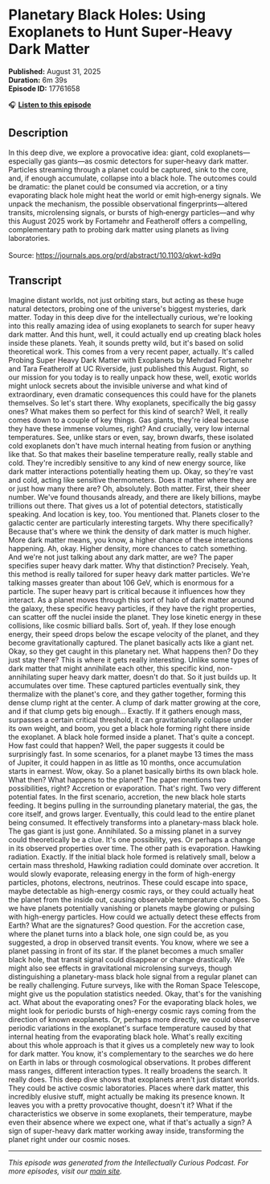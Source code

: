 # Planetary Black Holes: Using Exoplanets to Hunt Super‑Heavy Dark Matter

**Published:** August 31, 2025  
**Duration:** 6m 39s  
**Episode ID:** 17761658

🎧 **[Listen to this episode](https://intellectuallycurious.buzzsprout.com/2529712/episodes/17761658-planetary-black-holes-using-exoplanets-to-hunt-super‑heavy-dark-matter)**

## Description

<p>In this deep dive, we explore a provocative idea: giant, cold exoplanets—especially gas giants—as cosmic detectors for super‑heavy dark matter. Particles streaming through a planet could be captured, sink to the core, and, if enough accumulate, collapse into a black hole. The outcomes could be dramatic: the planet could be consumed via accretion, or a tiny evaporating black hole might heat the world or emit high‑energy signals. We unpack the mechanism, the possible observational fingerprints—altered transits, microlensing signals, or bursts of high‑energy particles—and why this August 2025 work by Fortamehr and Featherolf offers a compelling, complementary path to probing dark matter using planets as living laboratories.<br><br>Source:&nbsp;<a href="https://journals.aps.org/prd/abstract/10.1103/qkwt-kd9q">https://journals.aps.org/prd/abstract/10.1103/qkwt-kd9q</a></p>

## Transcript

Imagine distant worlds, not just orbiting stars, but acting as these huge natural detectors, probing one of the universe's biggest mysteries, dark matter. Today in this deep dive for the intellectually curious, we're looking into this really amazing idea of using exoplanets to search for super heavy dark matter. And this hunt, well, it could actually end up creating black holes inside these planets. Yeah, it sounds pretty wild, but it's based on solid theoretical work. This comes from a very recent paper, actually. It's called Probing Super Heavy Dark Matter with Exoplanets by Mehrdad Fortamehr and Tara Featherolf at UC Riverside, just published this August. Right, so our mission for you today is to really unpack how these, well, exotic worlds might unlock secrets about the invisible universe and what kind of extraordinary, even dramatic consequences this could have for the planets themselves. So let's start there. Why exoplanets, specifically the big gassy ones? What makes them so perfect for this kind of search? Well, it really comes down to a couple of key things. Gas giants, they're ideal because they have these immense volumes, right? And crucially, very low internal temperatures. See, unlike stars or even, say, brown dwarfs, these isolated cold exoplanets don't have much internal heating from fusion or anything like that. So that makes their baseline temperature really, really stable and cold. They're incredibly sensitive to any kind of new energy source, like dark matter interactions potentially heating them up. Okay, so they're vast and cold, acting like sensitive thermometers. Does it matter where they are or just how many there are? Oh, absolutely. Both matter. First, their sheer number. We've found thousands already, and there are likely billions, maybe trillions out there. That gives us a lot of potential detectors, statistically speaking. And location is key, too. You mentioned that. Planets closer to the galactic center are particularly interesting targets. Why there specifically? Because that's where we think the density of dark matter is much higher. More dark matter means, you know, a higher chance of these interactions happening. Ah, okay. Higher density, more chances to catch something. And we're not just talking about any dark matter, are we? The paper specifies super heavy dark matter. Why that distinction? Precisely. Yeah, this method is really tailored for super heavy dark matter particles. We're talking masses greater than about 106 GeV, which is enormous for a particle. The super heavy part is critical because it influences how they interact. As a planet moves through this sort of halo of dark matter around the galaxy, these specific heavy particles, if they have the right properties, can scatter off the nuclei inside the planet. They lose kinetic energy in these collisions, like cosmic billiard balls. Sort of, yeah. If they lose enough energy, their speed drops below the escape velocity of the planet, and they become gravitationally captured. The planet basically acts like a giant net. Okay, so they get caught in this planetary net. What happens then? Do they just stay there? This is where it gets really interesting. Unlike some types of dark matter that might annihilate each other, this specific kind, non-annihilating super heavy dark matter, doesn't do that. So it just builds up. It accumulates over time. These captured particles eventually sink, they thermalize with the planet's core, and they gather together, forming this dense clump right at the center. A clump of dark matter growing at the core, and if that clump gets big enough... Exactly. If it gathers enough mass, surpasses a certain critical threshold, it can gravitationally collapse under its own weight, and boom, you get a black hole forming right there inside the exoplanet. A black hole formed inside a planet. That's quite a concept. How fast could that happen? Well, the paper suggests it could be surprisingly fast. In some scenarios, for a planet maybe 13 times the mass of Jupiter, it could happen in as little as 10 months, once accumulation starts in earnest. Wow, okay. So a planet basically births its own black hole. What then? What happens to the planet? The paper mentions two possibilities, right? Accretion or evaporation. That's right. Two very different potential fates. In the first scenario, accretion, the new black hole starts feeding. It begins pulling in the surrounding planetary material, the gas, the core itself, and grows larger. Eventually, this could lead to the entire planet being consumed. It effectively transforms into a planetary-mass black hole. The gas giant is just gone. Annihilated. So a missing planet in a survey could theoretically be a clue. It's one possibility, yes. Or perhaps a change in its observed properties over time. The other path is evaporation. Hawking radiation. Exactly. If the initial black hole formed is relatively small, below a certain mass threshold, Hawking radiation could dominate over accretion. It would slowly evaporate, releasing energy in the form of high-energy particles, photons, electrons, neutrinos. These could escape into space, maybe detectable as high-energy cosmic rays, or they could actually heat the planet from the inside out, causing observable temperature changes. So we have planets potentially vanishing or planets maybe glowing or pulsing with high-energy particles. How could we actually detect these effects from Earth? What are the signatures? Good question. For the accretion case, where the planet turns into a black hole, one sign could be, as you suggested, a drop in observed transit events. You know, where we see a planet passing in front of its star. If the planet becomes a much smaller black hole, that transit signal could disappear or change drastically. We might also see effects in gravitational microlensing surveys, though distinguishing a planetary-mass black hole signal from a regular planet can be really challenging. Future surveys, like with the Roman Space Telescope, might give us the population statistics needed. Okay, that's for the vanishing act. What about the evaporating ones? For the evaporating black holes, we might look for periodic bursts of high-energy cosmic rays coming from the direction of known exoplanets. Or, perhaps more directly, we could observe periodic variations in the exoplanet's surface temperature caused by that internal heating from the evaporating black hole. What's really exciting about this whole approach is that it gives us a completely new way to look for dark matter. You know, it's complementary to the searches we do here on Earth in labs or through cosmological observations. It probes different mass ranges, different interaction types. It really broadens the search. It really does. This deep dive shows that exoplanets aren't just distant worlds. They could be active cosmic laboratories. Places where dark matter, this incredibly elusive stuff, might actually be making its presence known. It leaves you with a pretty provocative thought, doesn't it? What if the characteristics we observe in some exoplanets, their temperature, maybe even their absence where we expect one, what if that's actually a sign? A sign of super-heavy dark matter working away inside, transforming the planet right under our cosmic noses.

---
*This episode was generated from the Intellectually Curious Podcast. For more episodes, visit our [main site](https://intellectuallycurious.buzzsprout.com).*
